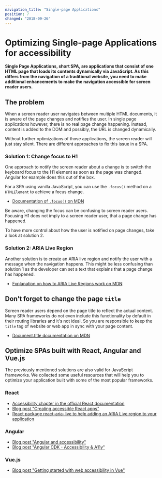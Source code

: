 ```yaml
---
navigation_title: "Single-page Applications"
position: 7
changed: "2018-09-26"
---
```


# Optimizing Single-page Applications for accessibility

**Single Page Applications, short SPA, are applications that consist of one HTML page that loads its contents dynamically via JavaScript. As this differs from the navigation of a traditional website, you need to make additional enhancements to make the navigation accessible for screen reader users.**

## The problem

When a screen reader user navigates between multiple HTML documents, it is aware of the page changes and notifies the user. In single page applications however, there is no real page change happening. Instead, content is added to the DOM and possibly, the URL is changed dynamically.

Without further optimizations of those applications, the screen reader will just stay silent. There are different approaches to fix this issue in a SPA.

### Solution 1: Change focus to H1

One approach to notify the screen reader about a change is to switch the keyboard focus to the H1 element as soon as the page was changed. Angular for example does this out of the box.

For a SPA using vanilla JavaScript, you can use the `.focus()` method on a `HTMLElement` to achieve a focus change.

- [Documentation of `.focus()` on MDN](https://developer.mozilla.org/en-US/docs/Web/API/HTMLElement/focus)

Be aware, changing the focus can be confusing to screen reader users. Focusing H1 does not imply to a screen reader user, that a page change has happened.

To have more control about how the user is notified on page changes, take a look at solution 2.

### Solution 2: ARIA Live Region

Another solution is to create an ARIA live region and notify the user with a message when the navigation happens. This might be less confusing than solution 1 as the developer can set a text that explains that a page change has happened.

- [Explanation on how to ARIA Live Regions work on MDN](https://developer.mozilla.org/en-US/docs/Web/Accessibility/ARIA/ARIA_Live_Regions)

## Don't forget to change the page `title`

Screen reader users depend on the page title to reflect the actual content. Many SPA frameworks do not even include this functionality by default in their routing libraries and it's not ideal. So you are responsible to keep the `title` tag of website or web app in sync with your page content.

- [Document.title documentation on MDN](https://developer.mozilla.org/en-US/docs/Web/API/Document/title)

## Optimize SPAs built with React, Angular and Vue.js

The previously mentioned solutions are also valid for JavaScript frameworks. We collected some useful resources that will help you to optimize your application built with some of the most popular frameworks.

### React

- [Accessibility chapter in the official React documentation](https://reactjs.org/docs/accessibility.html)
- [Blog post "Creating accessible React apps"](https://simplyaccessible.com/article/react-a11y/)
- [React package react-aria-live to help adding an ARIA Live region to your application](https://github.com/AlmeroSteyn/react-aria-live)

### Angular

- [Blog post "Angular and accessibility"](https://medium.com/dailyjs/angular-and-accessibility-8ae1f601803a)
- [Blog post "Angular CDK - Accessibility & A11y"](https://codeburst.io/angular-cdk-getting-started-accessibility-a11y-1b6143b961c)

### Vue.js

- [Blog post "Getting started with web accessibility in Vue"](https://medium.com/@emilymears/getting-started-with-web-accessibility-in-vue-17e2c4ea0842)
